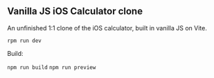 ## Vanilla JS iOS Calculator clone

An unfinished 1:1 clone of the iOS calculator, built in vanilla JS on Vite.

`rpm run dev`

Build:

`npm run build`
`npm run preview`
